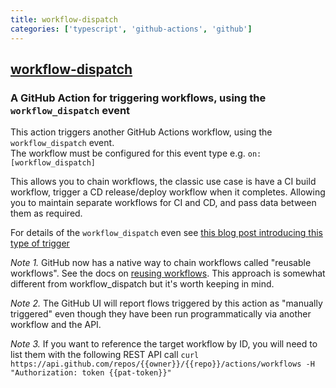 ```yaml
---
title: workflow-dispatch
categories: ['typescript', 'github-actions', 'github']
---
```

## [workflow-dispatch](https://github.com/benc-uk/workflow-dispatch)

### A GitHub Action for triggering workflows, using the `workflow_dispatch` event


This action triggers another GitHub Actions workflow, using the `workflow_dispatch` event.  
The workflow must be configured for this event type e.g. `on: [workflow_dispatch]`

This allows you to chain workflows, the classic use case is have a CI build workflow, trigger a CD release/deploy workflow when it completes. Allowing you to maintain separate workflows for CI and CD, and pass data between them as required.

For details of the `workflow_dispatch` even see [this blog post introducing this type of trigger](https://github.blog/changelog/2020-07-06-github-actions-manual-triggers-with-workflow_dispatch/)

_Note 1._ GitHub now has a native way to chain workflows called "reusable workflows". See the docs on [reusing workflows](https://docs.github.com/en/actions/using-workflows/reusing-workflows). This approach is somewhat different from workflow_dispatch but it's worth keeping in mind.

_Note 2._ The GitHub UI will report flows triggered by this action as "manually triggered" even though they have been run programmatically via another workflow and the API.

_Note 3._ If you want to reference the target workflow by ID, you will need to list them with the following REST API call `curl https://api.github.com/repos/{{owner}}/{{repo}}/actions/workflows -H "Authorization: token {{pat-token}}"`
